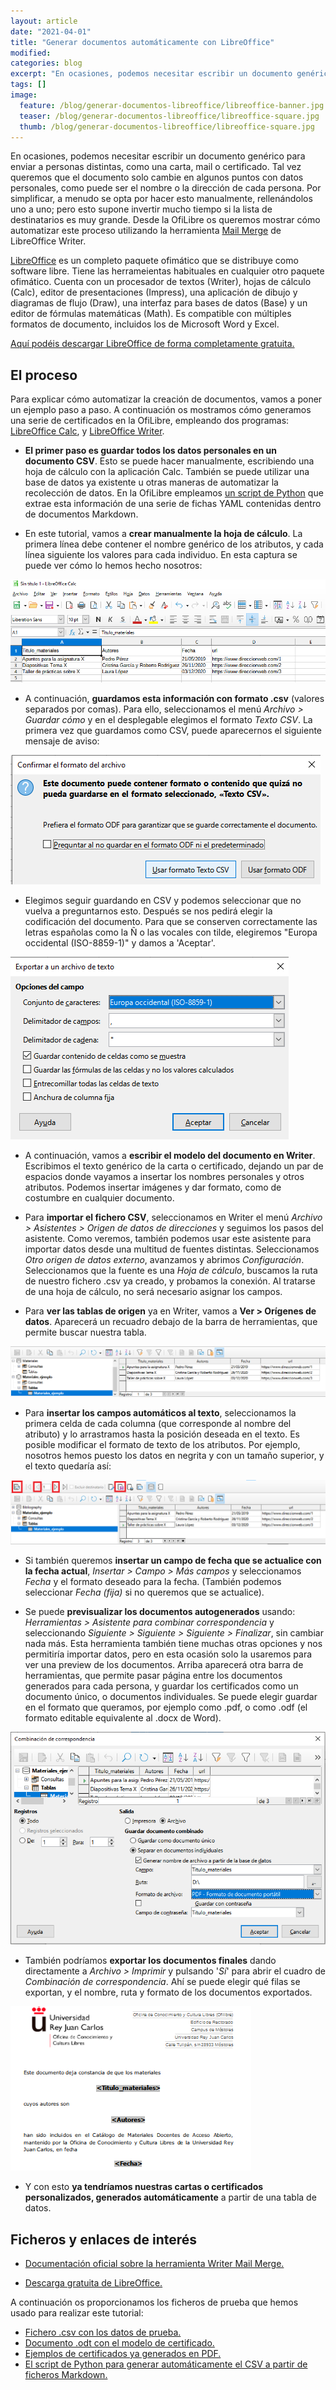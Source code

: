 ```yaml
---
layout: article
date: "2021-04-01"
title: "Generar documentos automáticamente con LibreOffice"
modified:
categories: blog
excerpt: "En ocasiones, podemos necesitar escribir un documento genérico para enviar a personas distintas, como una carta, mail o certificado, en el que cambien algunos datos. Desde la OfiLibre os mostramos cómo automatizar este proceso utilizando la herramienta Mail Merge de LibreOffice Writer."
tags: []
image:
  feature: /blog/generar-documentos-libreoffice/libreoffice-banner.jpg
  teaser: /blog/generar-documentos-libreoffice/libreoffice-square.jpg
  thumb: /blog/generar-documentos-libreoffice/libreoffice-square.jpg
---
```


En ocasiones, podemos necesitar escribir un documento genérico para enviar a personas distintas, como una carta, mail o certificado. Tal vez queremos que el documento solo cambie en algunos puntos con datos personales, como puede ser el nombre o la dirección de cada persona. Por simplificar, a menudo se opta por hacer esto manualmente, rellenándolos uno a uno; pero esto supone invertir mucho tiempo si la lista de destinatarios es muy grande. Desde la OfiLibre os queremos mostrar cómo automatizar este proceso utilizando la herramienta [Mail Merge](https://documentation.libreoffice.org/assets/Uploads/Documentation/en/WG4.2/PDF/WG4211-UsingMailMerge.pdf) de LibreOffice Writer. 

[LibreOffice](https://es.libreoffice.org) es un completo paquete ofimático que se distribuye como software libre. Tiene las herrameientas habituales en cualquier otro paquete ofimático. Cuenta con un procesador de textos (Writer), hojas de cálculo (Calc), editor de presentaciones (Impress), una aplicación de dibujo y diagramas de flujo (Draw), una interfaz para bases de datos (Base) y un editor de fórmulas matemáticas (Math). Es compatible con múltiples formatos de documento, incluidos los de Microsoft Word y Excel.

[Aquí podéis descargar LibreOffice de forma completamente gratuita.](https://es.libreoffice.org/descarga/libreoffice/)


## El proceso

Para explicar cómo automatizar la creación de documentos, vamos a poner un ejemplo paso a paso. 
A continuación os mostramos cómo generamos una serie de certificados en la OfiLibre, empleando dos programas: [LibreOffice Calc](https://es.libreoffice.org/descubre/calc/), y [LibreOffice Writer](https://es.libreoffice.org/descubre/writer).

- **El primer paso es guardar todos los datos personales en un documento CSV**. Esto se puede hacer manualmente, escribiendo una hoja de cálculo con la aplicación Calc. También se puede utilizar una base de datos ya existente u otras maneras de automatizar la recolección de datos. En la OfiLibre empleamos [un script de Python](https://gitlab.etsit.urjc.es/ofilibre/code/-/blob/master/parse_catalog/parse_catalog.py) que extrae esta información de una serie de fichas YAML contenidas dentro de documentos Markdown.

- En este tutorial, vamos a **crear manualmente la hoja de cálculo**. La primera línea debe contener el nombre genérico de los atributos, y cada línea siguiente los valores para cada individuo. En esta captura se puede ver cómo lo hemos hecho nosotros:

![captura01](../../images/blog/generar-documentos-libreoffice/captura01.png)

- A continuación, **guardamos esta información con formato .csv** (valores separados por comas). Para ello, seleccionamos el menú *Archivo > Guardar cómo* y en el desplegable elegimos el formato *Texto CSV*. La primera vez que guardamos como CSV, puede aparecernos el siguiente mensaje de aviso:

![captura02](../../images/blog/generar-documentos-libreoffice/captura02.png)

- Elegimos seguir guardando en CSV y podemos seleccionar que no vuelva a preguntarnos esto. Después se nos pedirá elegir la codificación del documento. Para que se conserven correctamente las letras españolas como la Ñ o las vocales con tilde, elegiremos "Europa occidental (ISO-8859-1)" y damos a 'Aceptar'.

![captura03](../../images/blog/generar-documentos-libreoffice/captura03.png)

- A continuación, vamos a **escribir el modelo del documento en Writer**. Escribimos el texto genérico de la carta o certificado, dejando un par de espacios donde vayamos a insertar los nombres personales y otros atributos. Podemos insertar imágenes y dar formato, como de costumbre en cualquier documento.

- Para **importar el fichero CSV**, seleccionamos en Writer el menú *Archivo > Asistentes > Origen de datos de direcciones* y seguimos los pasos del asistente. Como veremos, también podemos usar este asistente para importar datos desde una multitud de fuentes distintas. Seleccionamos *Otro origen de datos externo*, avanzamos y abrimos *Configuración*. Seleccionamos que la fuente es una *Hoja de cálculo*, buscamos la ruta de nuestro fichero .csv ya creado, y probamos la conexión. Al tratarse de una hoja de cálculo, no será necesario asignar los campos.

- Para **ver las tablas de origen** ya en Writer, vamos a **Ver > Orígenes de datos**. Aparecerá un recuadro debajo de la barra de herramientas, que permite buscar nuestra tabla.

![captura04](../../images/blog/generar-documentos-libreoffice/captura04.png)

- Para **insertar los campos automáticos al texto**, seleccionamos la primera celda de cada columna (que corresponde al nombre del atributo) y lo arrastramos hasta la posición deseada en el texto. Es posible modificar el formato de texto de los atributos. Por ejemplo, nosotros hemos puesto los datos en negrita y con un tamaño superior, y el texto quedaría así:

![captura05](../../images/blog/generar-documentos-libreoffice/captura05.png)

- Si también queremos **insertar un campo de fecha que se actualice con la fecha actual**, *Insertar > Campo > Más campos* y seleccionamos *Fecha* y el formato deseado para la fecha. (También podemos seleccionar *Fecha (fija)* si no queremos que se actualice).

- Se puede **previsualizar los documentos autogenerados** usando: *Herramientas > Asistente para combinar correspondencia* y seleccionando *Siguiente > Siguiente > Siguiente > Finalizar*, sin cambiar nada más. Esta herramienta también tiene muchas otras opciones y nos permitiría importar datos, pero en esta ocasión solo la usaremos para ver una preview de los documentos. Arriba aparecerá otra barra de herramientas, que permite pasar página entre los documentos generados para cada persona, y guardar los certificados como un documento único, o documentos individuales. Se puede elegir guardar en el formato que queramos, por ejemplo como .pdf, o como .odf (el formato editable equivalente al .docx de Word).

![captura06](../../images/blog/generar-documentos-libreoffice/captura06.png)

- También podríamos **exportar los documentos finales** dando directamente a *Archivo > Imprimir* y pulsando '*Sí*' para abrir el cuadro de *Combinación de correspondencia*. Ahí se puede elegir qué filas se exportan, y el nombre, ruta y formato de los documentos exportados.

![captura07](../../images/blog/generar-documentos-libreoffice/captura07.png)

- Y con esto **ya tendríamos nuestras cartas o certificados personalizados, generados automáticamente** a partir de una tabla de datos.


## Ficheros y enlaces de interés

- [Documentación oficial sobre la herramienta Writer Mail Merge.](https://documentation.libreoffice.org/assets/Uploads/Documentation/en/WG4.2/PDF/WG4211-UsingMailMerge.pdf)

- [Descarga gratuita de LibreOffice.](https://es.libreoffice.org/descarga/libreoffice/)

A continuación os proporcionamos los ficheros de prueba que hemos usado para realizar este tutorial:

- [Fichero .csv con los datos de prueba.](../../documentos/generar-documentos-libreoffice/Materiales_ejemplo.csv) 
- [Documento .odt con el modelo de certificado.](../../documentos/generar-documentos-libreoffice/Modelo_certificado.odt)
- [Ejemplos de certificados ya generados en PDF.](../../documentos/generar-documentos-libreoffice/Certificados_ejemplo.pdf)
- [El script de Python para generar automáticamente el CSV a partir de ficheros Markdown.](https://gitlab.etsit.urjc.es/ofilibre/code/-/blob/master/parse_catalog/parse_catalog.py)
